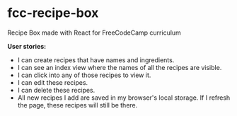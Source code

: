 # fcc-recipe-box

Recipe Box made with React for FreeCodeCamp curriculum

<strong>User stories:</strong>
<ul>
  <li>I can create recipes that have names and ingredients.
  <li>I can see an index view where the names of all the recipes are visible.
  <li>I can click into any of those recipes to view it.
  <li>I can edit these recipes.
  <li>I can delete these recipes.
  <li>All new recipes I add are saved in my browser's local storage. If I refresh the page, these recipes will still be there.
</ul>
